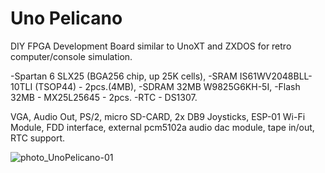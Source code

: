 # Uno Pelicano
DIY FPGA Development Board similar to UnoXT and ZXDOS for retro computer/console simulation.

-Spartan 6 SLX25 (BGA256 chip, up 25K cells), 
-SRAM IS61WV2048BLL-10TLI (TSOP44) - 2pcs.(4MB), 
-SDRAM 32MB W9825G6KH-5I,
-Flash 32MB - MX25L25645 - 2pcs.
-RTC - DS1307.

VGA, Audio Out, PS/2, micro SD-CARD, 2x DB9 Joysticks, ESP-01 Wi-Fi Module, FDD interface, external pcm5102a audio dac module, tape in/out, RTC support.

![photo_UnoPelicano-01](https://github.com/user-attachments/assets/76df79d7-4d40-44e6-bc1b-180a54419fc3)
